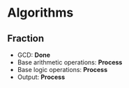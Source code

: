 # Algorithms

## Fraction
+ GCD: **Done**
+ Base arithmetic operations: **Process**
+ Base logic operations: **Process**
+ Output: **Process**
